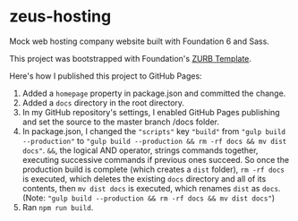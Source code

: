 
# zeus-hosting

Mock web hosting company website built with Foundation 6 and Sass.

This project was bootstrapped with Foundation's [ZURB Template](https://foundation.zurb.com/sites/docs/starter-projects.html).

Here's how I published this project to GitHub Pages:
1. Added a `homepage` property in package.json and committed the change.
2. Added a `docs` directory in the root directory.
3. In my GitHub repository's settings, I enabled GitHub Pages publishing and set the source to the master branch /docs folder.
3. In package.json, I changed the `"scripts"` key `"build"` from `"gulp build --production"` to `"gulp build --production && rm -rf docs && mv dist docs"`. `&&`, the logical AND operator, strings commands together, executing successive commands if previous ones succeed. So once the production build is complete (which creates a `dist` folder), `rm -rf docs` is executed, which deletes the existing `docs` directory and all of its contents, then `mv dist docs` is executed, which renames `dist` as `docs`. (Note: `"gulp build --production && rm -rf docs && mv dist docs"`)
4. Ran `npm run build`.